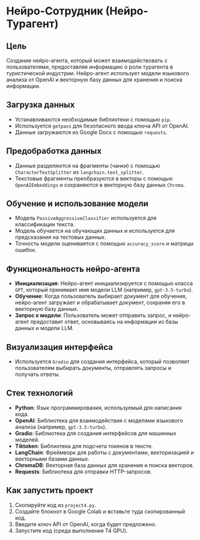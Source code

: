 # Нейро-Сотрудник (Нейро-Турагент)

## Цель

Создание нейро-агента, который может взаимодействовать с пользователями, предоставляя информацию о роли турагента в туристической индустрии. Нейро-агент использует модели языкового анализа от OpenAI и векторную базу данных для хранения и поиска информации.

## Загрузка данных

- Устанавливаются необходимые библиотеки с помощью `pip`.
- Используется `getpass` для безопасного ввода ключа API от OpenAI.
- Данные загружаются из Google Docs с помощью `requests`.

## Предобработка данных

- Данные разделяются на фрагменты (чанки) с помощью `CharacterTextSplitter` из `langchain.text_splitter`.
- Текстовые фрагменты преобразуются в векторы с помощью `OpenAIEmbeddings` и сохраняются в векторную базу данных `Chroma`.

## Обучение и использование модели

- Модель `PassiveAggressiveClassifier` используется для классификации текста.
- Модель обучается на обучающих данных и используется для предсказания на тестовых данных.
- Точность модели оценивается с помощью `accuracy_score` и матрицы ошибок.

## Функциональность нейро-агента

- **Инициализация**: Нейро-агент инициализируется с помощью класса `GPT`, который принимает имя модели LLM (например, `gpt-3.5-turbo`).
- **Обучение**: Когда пользователь выбирает документ для обучения, нейро-агент загружает и обрабатывает документ, сохраняя его в векторную базу данных.
- **Запрос к модели**: Пользователь может отправить запрос, и нейро-агент предоставит ответ, основываясь на информации из базы данных и модели LLM.

## Визуализация интерфейса

- Используется `Gradio` для создания интерфейса, который позволяет пользователям выбирать документы, отправлять запросы и получать ответы.

## Стек технологий

- **Python**: Язык программирования, используемый для написания кода.
- **OpenAI**: Библиотека для взаимодействия с моделями языкового анализа (например, `gpt-3.5-turbo`).
- **Gradio**: Библиотека для создания интерфейсов для машинных моделей.
- **Tiktoken**: Библиотека для подсчета токенов в тексте.
- **LangChain**: Фреймворк для работы с документами, векторизацией и векторными базами данных.
- **ChromaDB**: Векторная база данных для хранения и поиска векторов.
- **Requests**: Библиотека для отправки HTTP-запросов.

## Как запустить проект

1. Скопируйте код из `project4.py`.
2. Создайте блокнот в Google Colab и вставьте туда скопированный код.
3. Введите ключ API от OpenAI, когда будет предложено.
4. Запустите код (среда выполнения T4 GPU).
